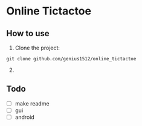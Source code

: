 # Online Tictactoe
## How to use
1. Clone the project:
```
git clone github.com/genius1512/online_tictactoe
```
2. 
## Todo
- [ ] make readme
- [ ] gui
- [ ] android